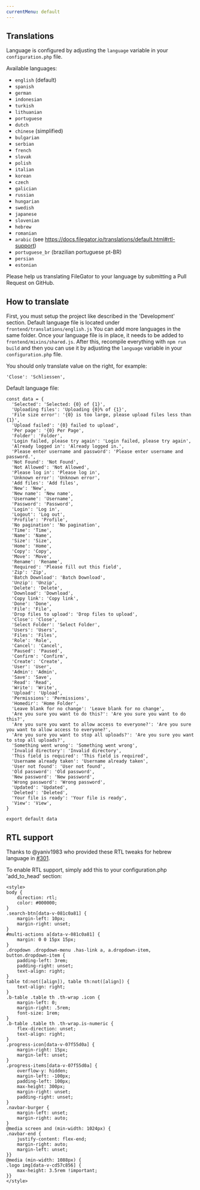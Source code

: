 ```yaml
---
currentMenu: default
---
```


## Translations

Language is configured by adjusting the `language` variable in your `configuration.php` file.

Available languages:

- ```english``` (default)
- ```spanish```
- ```german```
- ```indonesian```
- ```turkish```
- ```lithuanian```
- ```portuguese```
- ```dutch```
- ```chinese``` (simplified)
- ```bulgarian```
- ```serbian```
- ```french```
- ```slovak```
- ```polish```
- ```italian```
- ```korean```
- ```czech```
- ```galician```
- ```russian```
- ```hungarian```
- ```swedish```
- ```japanese```
- ```slovenian```
- ```hebrew```
- ```romanian```
- ```arabic``` (see https://docs.filegator.io/translations/default.html#rtl-support)
- ```portuguese_br``` (brazilian portuguese pt-BR)
- ```persian```
- ```estonian```

Please help us translating FileGator to your language by submitting a Pull Request on GitHub.


## How to translate

First, you must setup the project like described in the 'Development' section. Default language file is located under `frontend/translations/english.js` You can add more languages in the same folder. Once your language file is in place, it needs to be added to `frontend/mixins/shared.js`. After this, recompile everything with `npm run build` and then you can use it by adjusting the `language` variable in your `configuration.php` file.

You should only translate value on the right, for example:

```
'Close': 'Schliessen',
```

Default language file:

```
const data = {
  'Selected': 'Selected: {0} of {1}',
  'Uploading files': 'Uploading {0}% of {1}',
  'File size error': '{0} is too large, please upload files less than {1}',
  'Upload failed': '{0} failed to upload',
  'Per page': '{0} Per Page',
  'Folder': 'Folder',
  'Login failed, please try again': 'Login failed, please try again',
  'Already logged in': 'Already logged in.',
  'Please enter username and password': 'Please enter username and password.',
  'Not Found': 'Not Found',
  'Not Allowed': 'Not Allowed',
  'Please log in': 'Please log in',
  'Unknown error': 'Unknown error',
  'Add files': 'Add files',
  'New': 'New',
  'New name': 'New name',
  'Username': 'Username',
  'Password': 'Password',
  'Login': 'Log in',
  'Logout': 'Log out',
  'Profile': 'Profile',
  'No pagination': 'No pagination',
  'Time': 'Time',
  'Name': 'Name',
  'Size': 'Size',
  'Home': 'Home',
  'Copy': 'Copy',
  'Move': 'Move',
  'Rename': 'Rename',
  'Required': 'Please fill out this field',
  'Zip': 'Zip',
  'Batch Download': 'Batch Download',
  'Unzip': 'Unzip',
  'Delete': 'Delete',
  'Download': 'Download',
  'Copy link': 'Copy link',
  'Done': 'Done',
  'File': 'File',
  'Drop files to upload': 'Drop files to upload',
  'Close': 'Close',
  'Select Folder': 'Select Folder',
  'Users': 'Users',
  'Files': 'Files',
  'Role': 'Role',
  'Cancel': 'Cancel',
  'Paused': 'Paused',
  'Confirm': 'Confirm',
  'Create': 'Create',
  'User': 'User',
  'Admin': 'Admin',
  'Save': 'Save',
  'Read': 'Read',
  'Write': 'Write',
  'Upload': 'Upload',
  'Permissions': 'Permissions',
  'Homedir': 'Home Folder',
  'Leave blank for no change': 'Leave blank for no change',
  'Are you sure you want to do this?': 'Are you sure you want to do this?',
  'Are you sure you want to allow access to everyone?': 'Are you sure you want to allow access to everyone?',
  'Are you sure you want to stop all uploads?': 'Are you sure you want to stop all uploads?',
  'Something went wrong': 'Something went wrong',
  'Invalid directory': 'Invalid directory',
  'This field is required': 'This field is required',
  'Username already taken': 'Username already taken',
  'User not found': 'User not found',
  'Old password': 'Old password',
  'New password': 'New password',
  'Wrong password': 'Wrong password',
  'Updated': 'Updated',
  'Deleted': 'Deleted',
  'Your file is ready': 'Your file is ready',
  'View': 'View',
}

export default data

```

## RTL support

Thanks to @yaniv1983 who provided these RTL tweaks for hebrew language in [#301](https://github.com/filegator/filegator/issues/301).

To enable RTL support, simply add this to your configuration.php 'add_to_head' section:

```
<style>
body {
    direction: rtl;
    color: #000000;
}
.search-btn[data-v-081c0a81] {
    margin-left: 10px;
    margin-right: unset;
}
#multi-actions a[data-v-081c0a81] {
    margin: 0 0 15px 15px;
}
.dropdown .dropdown-menu .has-link a, a.dropdown-item, button.dropdown-item {
    padding-left: 3rem;
    padding-right: unset;
    text-align: right;
}
table td:not([align]), table th:not([align]) {
    text-align: right;
}
.b-table .table th .th-wrap .icon {
    margin-left: 0;
    margin-right: .5rem;
    font-size: 1rem;
}
.b-table .table th .th-wrap.is-numeric {
    flex-direction: unset;
    text-align: right;
}
.progress-icon[data-v-07f55d0a] {
    margin-right: 15px;
    margin-left: unset;
}
.progress-items[data-v-07f55d0a] {
    overflow-y: hidden;
    margin-left: -100px;
    padding-left: 100px;
    max-height: 300px;
    margin-right: unset;
    padding-right: unset;
}
.navbar-burger {
    margin-left: unset;
    margin-right: auto;
}
@media screen and (min-width: 1024px) {
.navbar-end {
    justify-content: flex-end;
    margin-right: auto;
    margin-left: unset;
}}
@media (min-width: 1088px) {
.logo img[data-v-cd57c856] {
    max-height: 3.5rem !important;
}}
</style>
```

